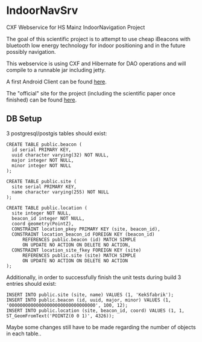 # IndoorNavSrv
CXF Webservice for HS Mainz IndoorNavigation Project

The goal of this scientific project is to attempt to use cheap iBeacons with bluetooth low energy technology for indoor positioning and in the future possibly navigation.


This webservice is using CXF and Hibernate for DAO operations and will compile to a runnable jar including jetty.

A first Android Client can be found <a href="https://github.com/KekSfabrik/IndoorNavCl">here</a>.

The "official" site for the project (including the scientific paper once finished) can be found 
<a href="http://i3mainz.hs-mainz.de/de/studentenprojekt/indoor-positionsbestimmung-mit-hilfe-von-ibeacons">here</a>.

## DB Setup
3 postgresql/postgis tables should exist:
```
CREATE TABLE public.beacon (
  id serial PRIMARY KEY,
  uuid character varying(32) NOT NULL,
  major integer NOT NULL,
  minor integer NOT NULL
);
```
```
CREATE TABLE public.site (
  site serial PRIMARY KEY,
  name character varying(255) NOT NULL
);
```
```
CREATE TABLE public.location (
  site integer NOT NULL,
  beacon_id integer NOT NULL,
  coord geometry(PointZ),
  CONSTRAINT location_pkey PRIMARY KEY (site, beacon_id),
  CONSTRAINT location_beacon_id FOREIGN KEY (beacon_id)
      REFERENCES public.beacon (id) MATCH SIMPLE
      ON UPDATE NO ACTION ON DELETE NO ACTION,
  CONSTRAINT location_site_fkey FOREIGN KEY (site)
      REFERENCES public.site (site) MATCH SIMPLE
      ON UPDATE NO ACTION ON DELETE NO ACTION
);
```


Additionally, in order to successfully finish the unit tests during build 3 entries should exist:
```
INSERT INTO public.site (site, name) VALUES (1, 'KekSfabrik');
INSERT INTO public.beacon (id, uuid, major, minor) VALUES (1, '00000000000000000000000000000000', 100, 12);
INSERT INTO public.location (site, beacon_id, coord) VALUES (1, 1, ST_GeomFromText('POINTZ(0 0 1)', 4326));
```
Maybe some changes still have to be made regarding the number of objects in each table..
